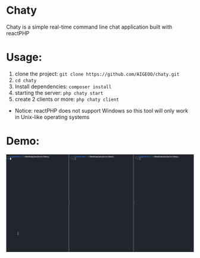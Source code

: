 # Chaty
Chaty is a simple real-time command line chat application built with reactPHP

# Usage:
1. clone the project: `git clone https://github.com/AIGEOO/chaty.git`
2. `cd chaty`
3. Install dependencies: `composer install`
4. starting the server: `php chaty start`
5. create 2 clients or more: `php chaty client`  

- Notice: reactPHP does not support Windows so this tool will only work in Unix-like operating systems 

# Demo:
![demo](https://github.com/AIGEOO/chaty/blob/main/Demo.gif)
